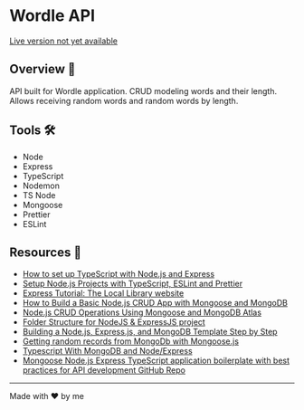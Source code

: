 # Wordle API

[Live version not yet available](x)

## Overview 🎯

API built for Wordle application. CRUD modeling words and their length. Allows receiving random words and random words by length.

## Tools 🛠️

- Node
- Express
- TypeScript
- Nodemon
- TS Node
- Mongoose
- Prettier
- ESLint

## Resources 📁

- [How to set up TypeScript with Node.js and Express](https://blog.logrocket.com/how-to-set-up-node-typescript-express/)
- [Setup Node.js Projects with TypeScript, ESLint and Prettier](https://medium.com/@apeview/setup-node-js-projects-with-typescript-eslint-and-prettier-4c1f1fecd107)
- [Express Tutorial: The Local Library website](https://developer.mozilla.org/en-US/docs/Learn/Server-side/Express_Nodejs/Tutorial_local_library_website)
- [How to Build a Basic Node.js CRUD App with Mongoose and MongoDB](https://medium.com/@skhans/how-to-build-a-basic-node-js-crud-app-with-mongoose-and-mongodb-3e958a36001d)
- [Node.js CRUD Operations Using Mongoose and MongoDB Atlas](https://www.geeksforgeeks.org/node-js-crud-operations-using-mongoose-and-mongodb-atlas/)
- [Folder Structure for NodeJS & ExpressJS project](https://dev.to/mr_ali3n/folder-structure-for-nodejs-expressjs-project-435l)
- [Building a Node.js, Express.js, and MongoDB Template Step by Step](https://medium.com/@smfurquan0712/building-a-node-js-express-js-and-mongodb-template-step-by-step-fbd2ae692adf)
- [Getting random records from MongoDb with Mongoose.js](https://medium.com/@sahinkasap52/getting-random-records-from-mongodb-with-mongoose-js-29a598e8ec24)
- [Typescript With MongoDB and Node/Express](https://medium.com/@haybams/typescript-with-mongoose-and-node-express-24073d51d2ee)
- [Mongoose Node.js Express TypeScript application boilerplate with best practices for API development GitHub Repo](https://github.com/sunnysidelabs/mongoose-express-ts/blob/master/src/models/User.ts)

<hr>
<p>Made with ❤️ by me</p>
